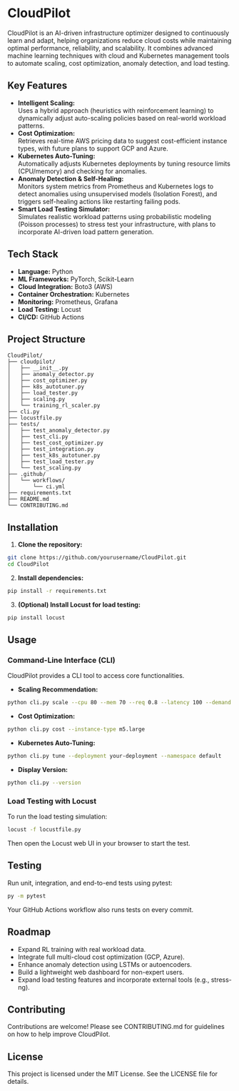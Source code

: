 # CloudPilot

CloudPilot is an AI-driven infrastructure optimizer designed to continuously learn and adapt, helping organizations reduce cloud costs while maintaining optimal performance, reliability, and scalability. It combines advanced machine learning techniques with cloud and Kubernetes management tools to automate scaling, cost optimization, anomaly detection, and load testing.

## Key Features

- **Intelligent Scaling:**  
  Uses a hybrid approach (heuristics with reinforcement learning) to dynamically adjust auto-scaling policies based on real-world workload patterns.
- **Cost Optimization:**  
  Retrieves real-time AWS pricing data to suggest cost-efficient instance types, with future plans to support GCP and Azure.
- **Kubernetes Auto-Tuning:**  
  Automatically adjusts Kubernetes deployments by tuning resource limits (CPU/memory) and checking for anomalies.
- **Anomaly Detection & Self-Healing:**  
  Monitors system metrics from Prometheus and Kubernetes logs to detect anomalies using unsupervised models (Isolation Forest), and triggers self-healing actions like restarting failing pods.
- **Smart Load Testing Simulator:**  
  Simulates realistic workload patterns using probabilistic modeling (Poisson processes) to stress test your infrastructure, with plans to incorporate AI-driven load pattern generation.

## Tech Stack

- **Language:** Python
- **ML Frameworks:** PyTorch, Scikit-Learn
- **Cloud Integration:** Boto3 (AWS)
- **Container Orchestration:** Kubernetes
- **Monitoring:** Prometheus, Grafana
- **Load Testing:** Locust
- **CI/CD:** GitHub Actions

## Project Structure

```plaintext
CloudPilot/
├── cloudpilot/
│   ├── __init__.py
│   ├── anomaly_detector.py
│   ├── cost_optimizer.py
│   ├── k8s_autotuner.py
│   ├── load_tester.py
│   ├── scaling.py
│   └── training_rl_scaler.py
├── cli.py
├── locustfile.py
├── tests/
│   ├── test_anomaly_detector.py
│   ├── test_cli.py
│   ├── test_cost_optimizer.py
│   ├── test_integration.py
│   ├── test_k8s_autotuner.py
│   ├── test_load_tester.py
│   └── test_scaling.py
├── .github/
│   └── workflows/
│       └── ci.yml
├── requirements.txt
├── README.md
└── CONTRIBUTING.md
```

## Installation

1. **Clone the repository:**

```bash
git clone https://github.com/yourusername/CloudPilot.git
cd CloudPilot
```

2. **Install dependencies:**

```bash
pip install -r requirements.txt
```

3. **(Optional) Install Locust for load testing:**

```bash
pip install locust
```

## Usage

### Command-Line Interface (CLI)

CloudPilot provides a CLI tool to access core functionalities.

- **Scaling Recommendation:**

```bash
python cli.py scale --cpu 80 --mem 70 --req 0.8 --latency 100 --demand 0.9
```

- **Cost Optimization:**

```bash
python cli.py cost --instance-type m5.large
```

- **Kubernetes Auto-Tuning:**

```bash
python cli.py tune --deployment your-deployment --namespace default
```

- **Display Version:**

```bash
python cli.py --version
```

### Load Testing with Locust

To run the load testing simulation:

```bash
locust -f locustfile.py
```

Then open the Locust web UI in your browser to start the test.

## Testing

Run unit, integration, and end-to-end tests using pytest:

```bash
py -m pytest
```

Your GitHub Actions workflow also runs tests on every commit.

## Roadmap

- Expand RL training with real workload data.
- Integrate full multi-cloud cost optimization (GCP, Azure).
- Enhance anomaly detection using LSTMs or autoencoders.
- Build a lightweight web dashboard for non-expert users.
- Expand load testing features and incorporate external tools (e.g., stress-ng).

## Contributing

Contributions are welcome! Please see CONTRIBUTING.md for guidelines on how to help improve CloudPilot.

## License

This project is licensed under the MIT License. See the LICENSE file for details.
